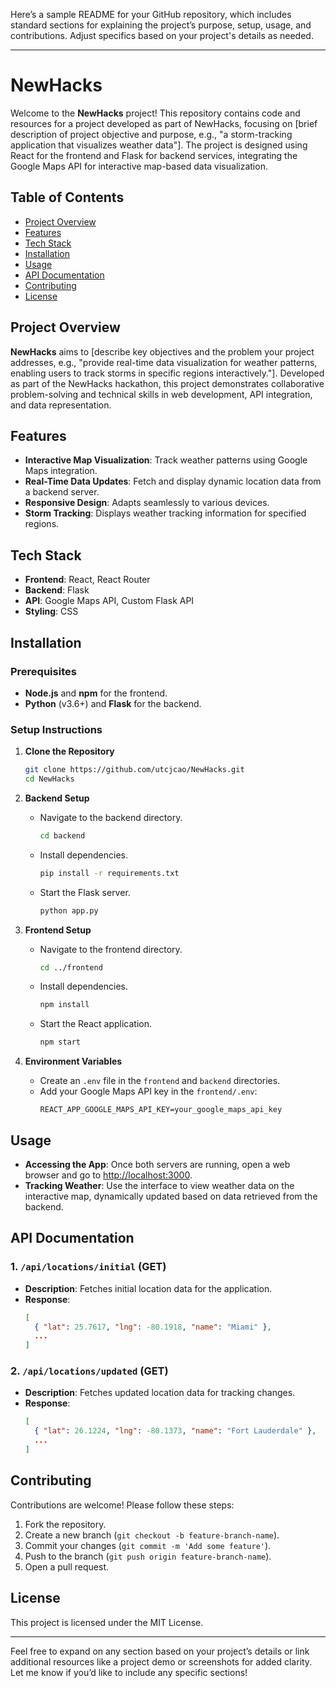 Here’s a sample README for your GitHub repository, which includes standard sections for explaining the project’s purpose, setup, usage, and contributions. Adjust specifics based on your project's details as needed.

---

# NewHacks

Welcome to the **NewHacks** project! This repository contains code and resources for a project developed as part of NewHacks, focusing on [brief description of project objective and purpose, e.g., "a storm-tracking application that visualizes weather data"]. The project is designed using React for the frontend and Flask for backend services, integrating the Google Maps API for interactive map-based data visualization.

## Table of Contents
- [Project Overview](#project-overview)
- [Features](#features)
- [Tech Stack](#tech-stack)
- [Installation](#installation)
- [Usage](#usage)
- [API Documentation](#api-documentation)
- [Contributing](#contributing)
- [License](#license)

## Project Overview

**NewHacks** aims to [describe key objectives and the problem your project addresses, e.g., "provide real-time data visualization for weather patterns, enabling users to track storms in specific regions interactively."]. Developed as part of the NewHacks hackathon, this project demonstrates collaborative problem-solving and technical skills in web development, API integration, and data representation.

## Features
- **Interactive Map Visualization**: Track weather patterns using Google Maps integration.
- **Real-Time Data Updates**: Fetch and display dynamic location data from a backend server.
- **Responsive Design**: Adapts seamlessly to various devices.
- **Storm Tracking**: Displays weather tracking information for specified regions.

## Tech Stack
- **Frontend**: React, React Router
- **Backend**: Flask
- **API**: Google Maps API, Custom Flask API
- **Styling**: CSS

## Installation

### Prerequisites
- **Node.js** and **npm** for the frontend.
- **Python** (v3.6+) and **Flask** for the backend.

### Setup Instructions

1. **Clone the Repository**
   ```bash
   git clone https://github.com/utcjcao/NewHacks.git
   cd NewHacks
   ```

2. **Backend Setup**
   - Navigate to the backend directory.
     ```bash
     cd backend
     ```
   - Install dependencies.
     ```bash
     pip install -r requirements.txt
     ```
   - Start the Flask server.
     ```bash
     python app.py
     ```

3. **Frontend Setup**
   - Navigate to the frontend directory.
     ```bash
     cd ../frontend
     ```
   - Install dependencies.
     ```bash
     npm install
     ```
   - Start the React application.
     ```bash
     npm start
     ```

4. **Environment Variables**
   - Create an `.env` file in the `frontend` and `backend` directories.
   - Add your Google Maps API key in the `frontend/.env`:
     ```
     REACT_APP_GOOGLE_MAPS_API_KEY=your_google_maps_api_key
     ```

## Usage
- **Accessing the App**: Once both servers are running, open a web browser and go to [http://localhost:3000](http://localhost:3000).
- **Tracking Weather**: Use the interface to view weather data on the interactive map, dynamically updated based on data retrieved from the backend.

## API Documentation

### 1. `/api/locations/initial` (GET)
   - **Description**: Fetches initial location data for the application.
   - **Response**:
     ```json
     [
       { "lat": 25.7617, "lng": -80.1918, "name": "Miami" },
       ...
     ]
     ```

### 2. `/api/locations/updated` (GET)
   - **Description**: Fetches updated location data for tracking changes.
   - **Response**:
     ```json
     [
       { "lat": 26.1224, "lng": -80.1373, "name": "Fort Lauderdale" },
       ...
     ]
     ```

## Contributing
Contributions are welcome! Please follow these steps:
1. Fork the repository.
2. Create a new branch (`git checkout -b feature-branch-name`).
3. Commit your changes (`git commit -m 'Add some feature'`).
4. Push to the branch (`git push origin feature-branch-name`).
5. Open a pull request.

## License
This project is licensed under the MIT License.

---

Feel free to expand on any section based on your project’s details or link additional resources like a project demo or screenshots for added clarity. Let me know if you’d like to include any specific sections!
